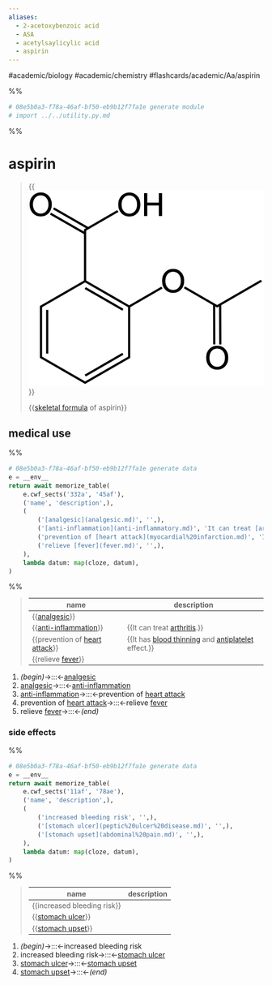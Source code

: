 ```yaml
---
aliases:
  - 2-acetoxybenzoic acid
  - ASA
  - acetylsaylicylic acid
  - aspirin
---
```


#academic/biology #academic/chemistry #flashcards/academic/Aa/aspirin

%%
```Python
# 08e5b0a3-f78a-46af-bf50-eb9b12f7fa1e generate module
# import ../../utility.py.md
```
%%

# aspirin

> {{![skeletal formula of aspirin](../attachments/Aspirin-skeletal.svg)}}
>
> {{[skeletal formula](skeletal%20formula.md) of aspirin}} <!--SR:!2023-04-12,4,270-->

## medical use

%%
```Python
# 08e5b0a3-f78a-46af-bf50-eb9b12f7fa1e generate data
e = __env__
return await memorize_table(
	e.cwf_sects('332a', '45af'),
	('name', 'description',),
	(
		('[analgesic](analgesic.md)', '',),
		('[anti-inflammation](anti-inflammatory.md)', 'It can treat [arthritis](arthritis.md).',),
		('prevention of [heart attack](myocardial%20infarction.md)', 'It has [blood thinning](anticoagulant.md) and [antiplatelet](antiplatelet%20drug.md) effect.',),
		('relieve [fever](fever.md)', '',),
	),
	lambda datum: map(cloze, datum),
)
```
%%

<!--08e5b0a3-f78a-46af-bf50-eb9b12f7fa1e generate section="332a"--><!-- The following content is generated at 2023-04-07T10:57:11.007075+08:00. Any edits will be overridden! -->

> | name | description |
> |-|-|
> | {{[analgesic](analgesic.md)}} |  |
> | {{[anti-inflammation](anti-inflammatory.md)}} | {{It can treat [arthritis](arthritis.md).}} |
> | {{prevention of [heart attack](myocardial%20infarction.md)}} | {{It has [blood thinning](anticoagulant.md) and [antiplatelet](antiplatelet%20drug.md) effect.}} |
> | {{relieve [fever](fever.md)}} |  | <!--SR:!2023-04-09,1,230!2023-04-12,4,270!2023-04-09,1,230!2023-04-12,4,270!2023-04-12,4,270!2023-04-12,4,270-->

<!--/08e5b0a3-f78a-46af-bf50-eb9b12f7fa1e-->

<!--08e5b0a3-f78a-46af-bf50-eb9b12f7fa1e generate section="45af"--><!-- The following content is generated at 2023-04-07T10:57:10.995105+08:00. Any edits will be overridden! -->

1. _(begin)_→:::←[analgesic](analgesic.md) <!--SR:!2023-04-12,4,270!2023-04-12,4,270-->
2. [analgesic](analgesic.md)→:::←[anti-inflammation](anti-inflammatory.md) <!--SR:!2023-04-12,4,270!2023-04-12,4,270-->
3. [anti-inflammation](anti-inflammatory.md)→:::←prevention of [heart attack](myocardial%20infarction.md) <!--SR:!2023-04-12,4,270!2023-04-12,4,270-->
4. prevention of [heart attack](myocardial%20infarction.md)→:::←relieve [fever](fever.md) <!--SR:!2023-04-12,4,270!2023-04-12,4,270-->
5. relieve [fever](fever.md)→:::←_(end)_ <!--SR:!2023-04-12,4,270!2023-04-12,4,270-->

<!--/08e5b0a3-f78a-46af-bf50-eb9b12f7fa1e-->

### side effects

%%
```Python
# 08e5b0a3-f78a-46af-bf50-eb9b12f7fa1e generate data
e = __env__
return await memorize_table(
	e.cwf_sects('11af', '78ae'),
	('name', 'description',),
	(
		('increased bleeding risk', '',),
		('[stomach ulcer](peptic%20ulcer%20disease.md)', '',),
		('[stomach upset](abdominal%20pain.md)', '',),
	),
	lambda datum: map(cloze, datum),
)
```
%%

<!--08e5b0a3-f78a-46af-bf50-eb9b12f7fa1e generate section="11af"--><!-- The following content is generated at 2023-04-07T11:04:50.174254+08:00. Any edits will be overridden! -->

> | name | description |
> |-|-|
> | {{increased bleeding risk}} |  |
> | {{[stomach ulcer](peptic%20ulcer%20disease.md)}} |  |
> | {{[stomach upset](abdominal%20pain.md)}} |  | <!--SR:!2023-04-12,4,270!2023-04-12,4,270!2023-04-12,4,270-->

<!--/08e5b0a3-f78a-46af-bf50-eb9b12f7fa1e-->

<!--08e5b0a3-f78a-46af-bf50-eb9b12f7fa1e generate section="78ae"--><!-- The following content is generated at 2023-04-07T11:04:50.189877+08:00. Any edits will be overridden! -->

1. _(begin)_→:::←increased bleeding risk <!--SR:!2023-04-12,4,270!2023-04-12,4,270-->
2. increased bleeding risk→:::←[stomach ulcer](peptic%20ulcer%20disease.md) <!--SR:!2023-04-12,4,270!2023-04-12,4,270-->
3. [stomach ulcer](peptic%20ulcer%20disease.md)→:::←[stomach upset](abdominal%20pain.md) <!--SR:!2023-04-11,3,250!2023-04-12,4,270-->
4. [stomach upset](abdominal%20pain.md)→:::←_(end)_ <!--SR:!2023-04-12,4,270!2023-04-12,4,270-->

<!--/08e5b0a3-f78a-46af-bf50-eb9b12f7fa1e-->
